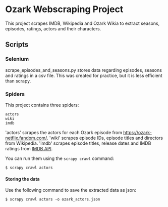 # Ozark Webscraping Project

This project scrapes IMDB, Wikipedia and Ozark Wikia to extract seasons, episodes, ratings, actors and their characters.

## Scripts

### Selenium

scrape_episodes_and_seasons.py stores data regarding episodes, seasons and ratings in a csv file. This was created for practice, but it is less efficient than scrapy.

### Spiders

This project contains three spiders:

    actors
    wiki
    imdb
    
'actors' scrapes the actors for each Ozark episode from https://ozark-netflix.fandom.com/.
'wiki' scrapes episode IDs, episode titles and directors from Wikipedia.
'imdb' scrapes episode titles, release dates and IMDB ratings from [IMDB API](https://imdb-api.com/title/tt5071412).

You can run them using the ```scrapy crawl``` command:

    $ scrapy crawl actors

#### Storing the data

Use the following command to save the extracted data as json:

    $ scrapy crawl actors -o ozark_actors.json
